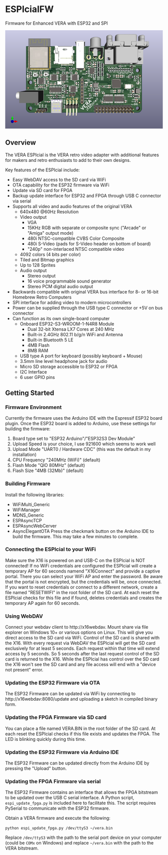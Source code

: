 # ESPIcialFW
Firmware for Enhanced VERA with ESP32 and SPI

![VERA ESPIcial 3D Render](Assets/VERA_ESPIcial_Render1.png)

## Overview

The VERA ESPIcial is the VERA retro video adapter with additional features for makers
and retro enthusiasts to add to their own designs.

Key features of the ESPIcial include:

* Easy WebDAV access to the SD card via WiFi
* OTA capability for the ESP32 firmware via WiFi
* Update via SD card for FPGA
* Backup update interface for ESP32 and FPGA through USB C connector via serial
* Supports all video and audio features of the original VERA
  * 640x480 @60Hz Resolution
  * Video output
    * VGA
	* 15KHz RGB with separate or composite sync ("Arcade" or "Amiga" output mode)
	* 480i NTSC-compatible CVBS Color Composite
	* 480i S-Video (pads for S-Video header on bottom of board)
	* "240p" non-interlaced NTSC compatible video
  * 4092 colors (4 bits per color)
  * Tiled and Bitmap graphics
  * Up to 128 Sprites
  * Audio output
      * Stereo output
      * 16 voice programmable sound generator
      * Stereo PCM digital audio output
* Backwards compatible with original VERA bus interface for 8- or 16-bit Homebrew Retro Computers
* SPI interface for adding video to modern microcontrollers
* Power can be supplied through the USB type C connector or +5V on bus connector
* Can function as its own single-board computer
  * Onboard ESP32-S3-WROOM-1-N4R8 Module 
    * Dual 32-bit Xtensa LX7 Cores at 240 MHz
	* Built-in 2.4GHz 802.11 b/g/n WiFi and Antenna
	* Built-in Bluetooth 5 LE
	* 4MB Flash
	* 8MB RAM
  * USB type A port for keyboard (possibly keyboard + Mouse)
  * 3.5mm line level headphone jack for audio
  * Micro SD storage accessible to ESP32 or FPGA
  * I2C Interface
  * 6 user GPIO pins

## Getting Started

### Firmware Environment

Currently the firmware uses the Arduino IDE with the Espressif ESP32 board plugin.
Once the ESP32 board is added to Arduino, use these settings for building the firmware:

1. Board type set to "ESP32 Arduino"/"ESP32S3 Dev Module"
2. Upload Speed is your choice, I use 921600 which seems to work well
3. Upload Mode "UART0 / Hardware CDC" (this was the default in my installation)
4. CPU Frequency "240MHz (WiFi)" (default)
5. Flash Mode "QIO 80MHz" (default)
6. Flash Size "4MB (32Mb)" (default)

### Building Firmware

Install the following libraries:
  * WiFiMulti_Generic
  * WiFiManager
  * MDNS_Generic
  * ESPAsyncTCP
  * ESPAsyncWebCerver
  * AsyncElegantOTA
Press the checkmark button on the Arduino IDE to build the firmware. This may take a few minutes to complete.

### Connecting the ESPIcial to your WiFi

Make sure the X16 is powered on and USB-C on the ESPIcial is NOT connected!
If no WiFi credentials are configured the ESPIcial will create a temporary AP for 60 seconds namend "X16Connect" and provide a captive portal. There you can select your WiFi AP and enter the password. Be aware that the portal is not encrypted, but the credentials will be, once connected.
If you want to reset credentials or connect to a different network, create a file named "RESETWIFI" in the root folder of the SD card.
At each reset the ESPIcial checks for this file and if found, deletes credentials and creates the temporary AP again for 60 seconds.

### Using WebDAV

Connect your webdav client to http://x16webdav. Mount share via file explorer on Windows 10+ or various options on Linux.
This will give you direct access to the SD card via WiFi. Control of the SD card is shared with the X16. With every request via WebDAV the ESPIcial will get the SD card exclusively for at least 5 seconds. Each request within that time will extend access by 5 seconds. So 5 seconds after the last request control of the SD card is returned to the X16.
While the ESPIcial has control over the SD card the X16 won't see the SD card and any file access will end with a "device not present" error.

### Updating the ESP32 Firmware via OTA

The ESP32 Firmware can be updated via WiFi by connecting to http://x16webdav:8080/update and uploading a sketch in compiled binary form.

### Updating the FPGA Firmware via SD card

You can place a file named VERA.BIN in the root folder of the SD card. At each reset the ESPIcial checks if this file exists and updates the FPGA.
The LED is blinking quickly during this time.

### Updating the ESP32 Firmware via Arduino IDE

The ESP32 Firmware can be updated directly from the Arduino IDE by pressing the "Upload" button.

### Updating the FPGA Firmware via serial

The ESP32 Firmware contains an interface that allows the FPGA bitstream to be updated over
the USB C serial interface. A Python script, `espi_update_fpga.py` is included here to facilitate
this. The script requires PySerial to communicate with the ESP32 firmware.

Obtain a VERA firmware and execute the following:

`python espi_update_fpga.py /dev/ttyS3 ~/vera.bin`

Replace `/dev/ttyS3` with the path to the serial port device on your computer (could be `COMx` on Windows) and replace `~/vera.bin` with the path to the VERA bitstream.
